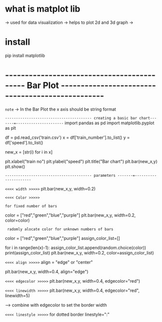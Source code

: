 # what is matplot lib
-> used for data visualization
-> helps to plot 2d and 3d graph
-> 


# install
pip install matplotlib

# ------------------------------------------- Bar Plot -------------------------------------------------

`note`
-> In the Bar Plot the x axis should be string format

`---------------------------------------- creating a basic bar chart-------=----------------------`
import pandas as pd
import matplotlib.pyplot as plt

df = pd.read_csv('train.csv')
x = df['train_number'].to_list()
y = df['speed'].to_list()

new_x = [str(i) for i in x]

plt.xlabel("train no")
plt.ylabel("speed")
plt.title("Bar chart")
plt.bar(new_x,y)
plt.show()

`---------------------------------------- parameters -------=----------------------`

`<<<< width >>>>>`
plt.bar(new_x,y, width=0.2)

`<<<< Color >>>>>`

`for fixed number of bars`

color = ["red","green","blue","purple"]
plt.bar(new_x,y, width=0.2, color=color)

` radomly alocate color for unknown numbers of bars`

color = ["red","green","blue","purple"]
assign_color_list=[]

for i in range(len(x)-1):
    assign_color_list.append(random.choice(color))
print(assign_color_list)
plt.bar(new_x,y, width=0.2, color=assign_color_list)

`<<<< align >>>>>`
align = "edge" or "center"

plt.bar(new_x,y, width=0.4, align="edge")

`<<<< edgecolor >>>>>`
plt.bar(new_x,y, width=0.4, edgecolor="red")

`<<<< linewidth >>>>>`
plt.bar(new_x,y, width=0.4, edgecolor="red", linewidth=5)

--> combine with edgecolor to set the border width 

`<<<< linestyle >>>>>`
for dotted border
linestyle=":"